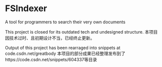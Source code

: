 # FSIndexer
A tool for programmers to search their very own documents

This project is closed for its outdated tech and undesigned structure.
本项目因技术过时、且初期设计不当，已经终止更新。

Output of this project has been rearraged into snippets at code.csdn.net/greatbody
本项目的部分成果已经整理发布到了https://code.csdn.net/snippets/604337等目录
